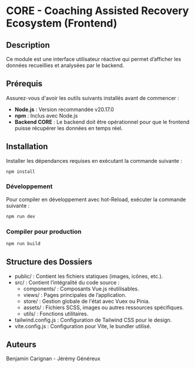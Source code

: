# CORE - Coaching Assisted Recovery Ecosystem (Frontend)

## Description
Ce module est une interface utilisateur réactive qui permet d’afficher les données recueillies et analysées par le backend.

## Prérequis

Assurez-vous d'avoir les outils suivants installés avant de commencer :
- **Node.js** : Version recommandée v20.17.0
- **npm** : Inclus avec Node.js
- **Backend CORE** : Le backend doit être opérationnel pour que le frontend puisse récupérer les données en temps réel.


## Installation
Installer les dépendances requises en exécutant la commande suivante :
```sh
npm install
```

### Développement
Pour compiler en développement avec hot-Reload, exécuter la commande suivante :
```sh
npm run dev
```

### Compiler pour production
```sh
npm run build
```

## Structure des Dossiers

- public/ : Contient les fichiers statiques (images, icônes, etc.).
- src/ : Contient l’intégralité du code source :
  - components/ : Composants Vue.js réutilisables.
  - views/ : Pages principales de l’application.
  - store/ : Gestion globale de l'état avec Vuex ou Pinia.
  - assets/ : Fichiers SCSS, images ou autres ressources spécifiques.
  - utils/ : Fonctions utilitaires.
- tailwind.config.js : Configuration de Tailwind CSS pour le design.
- vite.config.js : Configuration pour Vite, le bundler utilisé.

## Auteurs
Benjamin Carignan - Jérémy Généreux
